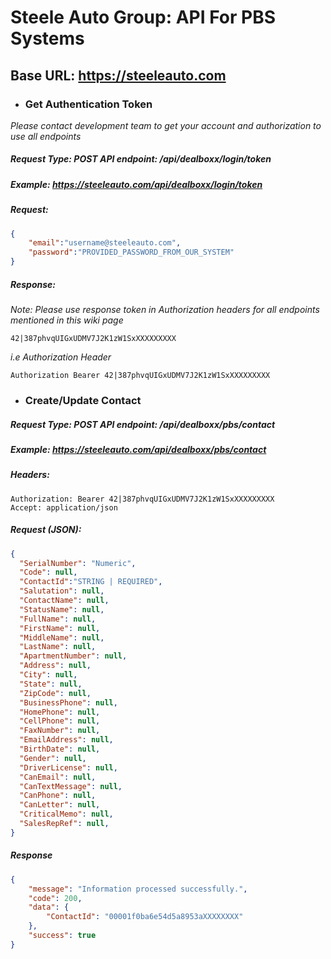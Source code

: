 # Steele Auto Group: API For PBS Systems
## Base URL: https://steeleauto.com
- ### Get Authentication Token
*Please contact development team to get your account and authorization to use all endpoints*
##### Request Type: POST API endpoint: /api/dealboxx/login/token
##### Example: https://steeleauto.com/api/dealboxx/login/token
##### Request:
```json
{
    "email":"username@steeleauto.com",
    "password":"PROVIDED_PASSWORD_FROM_OUR_SYSTEM"
}
```
##### Response: 
*Note: Please use response token in Authorization headers for all endpoints mentioned in this wiki page*
```
42|387phvqUIGxUDMV7J2K1zW1SxXXXXXXXXX
```
*i.e Authorization Header*
```
Authorization Bearer 42|387phvqUIGxUDMV7J2K1zW1SxXXXXXXXXX
```
- ### Create/Update Contact
##### Request Type: POST API endpoint: /api/dealboxx/pbs/contact
##### Example: https://steeleauto.com/api/dealboxx/pbs/contact
##### Headers: 
``` 
Authorization: Bearer 42|387phvqUIGxUDMV7J2K1zW1SxXXXXXXXXX 
Accept: application/json
```
##### Request *(JSON)*:
```json
{
  "SerialNumber": "Numeric", 
  "Code": null, 
  "ContactId":"STRING | REQUIRED",
  "Salutation": null,
  "ContactName": null,
  "StatusName": null,
  "FullName": null,
  "FirstName": null,
  "MiddleName": null,
  "LastName": null,
  "ApartmentNumber": null,
  "Address": null,
  "City": null,
  "State": null,
  "ZipCode": null,
  "BusinessPhone": null,
  "HomePhone": null,
  "CellPhone": null,
  "FaxNumber": null,
  "EmailAddress": null,
  "BirthDate": null,
  "Gender": null,
  "DriverLicense": null,
  "CanEmail": null,
  "CanTextMessage": null,
  "CanPhone": null,
  "CanLetter": null,
  "CriticalMemo": null,
  "SalesRepRef": null,
}
```
##### Response 
```json
{
    "message": "Information processed successfully.",
    "code": 200,
    "data": {
        "ContactId": "00001f0ba6e54d5a8953aXXXXXXXX"
    },
    "success": true
}
```